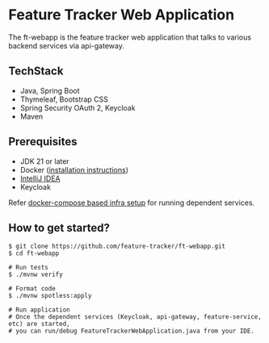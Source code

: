 # Feature Tracker Web Application

The ft-webapp is the feature tracker web application that talks to various backend services 
via api-gateway. 

## TechStack
* Java, Spring Boot
* Thymeleaf, Bootstrap CSS
* Spring Security OAuth 2, Keycloak
* Maven

## Prerequisites
* JDK 21 or later
* Docker ([installation instructions](https://docs.docker.com/engine/install/))
* [IntelliJ IDEA](https://www.jetbrains.com/idea/)
* Keycloak

Refer [docker-compose based infra setup](https://github.com/feature-tracker/docker-infra) for running dependent services.

## How to get started?

```shell
$ git clone https://github.com/feature-tracker/ft-webapp.git
$ cd ft-webapp

# Run tests
$ ./mvnw verify

# Format code
$ ./mvnw spotless:apply

# Run application
# Once the dependent services (Keycloak, api-gateway, feature-service, etc) are started, 
# you can run/debug FeatureTrackerWebApplication.java from your IDE.
```
